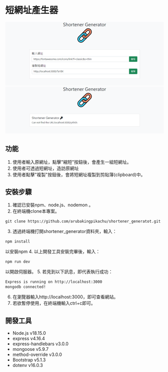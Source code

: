 # 短網址產生器

![短網址的效果](https://github.com/arubakingpikachu/shortener_generatot/blob/main/shortener.png)
![錯誤頁面](https://github.com/arubakingpikachu/shortener_generatot/blob/main/error.png)

## 功能
1. 使用者輸入原網址，點擊"縮短"按鈕後，會產生一組短網址。
2. 使用者可透過短網址，造訪原網址
2. 使用者點擊"複製"按鈕後，會將短網址複製到剪貼簿(clipboard)中。


## 安裝步驟
1. 確認已安裝npm、node.js、nodemon 。
2. 在終端機clone本專案。
```
git clone https://github.com/arubakingpikachu/shortener_generatot.git
```
3. 透過終端機打開shortener_generator資料夾，輸入：
```
npm install
```
以安裝npm
4. 以上開發工具安裝完畢後，輸入：
```
npm run dev
```
以開啟伺服器。
5. 若見到以下訊息，即代表執行成功：
```
Express is running on http://localhost:3000
mongodb connected!

```

6. 在瀏覽器輸入http://localhost:3000，即可查看網站。
7. 若欲暫停使用，在終端機輸入ctrl+c即可。





## 開發工具
* Node.js v18.15.0
* express v4.16.4
* express-handlebars v3.0.0
* mongoose v5.9.7
* method-override v3.0.0
* Bootstrap v5.1.3
* dotenv v16.0.3

    
